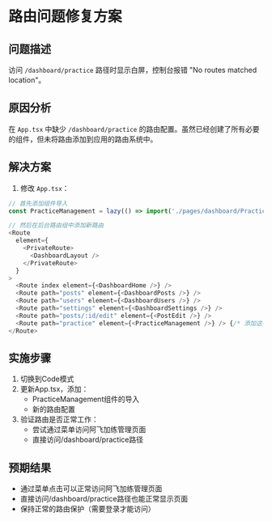 # 路由问题修复方案

## 问题描述
访问 `/dashboard/practice` 路径时显示白屏，控制台报错 "No routes matched location"。

## 原因分析
在 `App.tsx` 中缺少 `/dashboard/practice` 的路由配置。虽然已经创建了所有必要的组件，但未将路由添加到应用的路由系统中。

## 解决方案

1. 修改 `App.tsx`：
```typescript
// 首先添加组件导入
const PracticeManagement = lazy(() => import('./pages/dashboard/PracticeManagement'));

// 然后在后台路由组中添加新路由
<Route
  element={
    <PrivateRoute>
      <DashboardLayout />
    </PrivateRoute>
  }
>
  <Route index element={<DashboardHome />} />
  <Route path="posts" element={<DashboardPosts />} />
  <Route path="users" element={<DashboardUsers />} />
  <Route path="settings" element={<DashboardSettings />} />
  <Route path="posts/:id/edit" element={<PostEdit />} />
  <Route path="practice" element={<PracticeManagement />} /> {/* 添加这一行 */}
</Route>
```

## 实施步骤

1. 切换到Code模式
2. 更新App.tsx，添加：
   - PracticeManagement组件的导入
   - 新的路由配置
3. 验证路由是否正常工作：
   - 尝试通过菜单访问阿飞加练管理页面
   - 直接访问/dashboard/practice路径

## 预期结果
- 通过菜单点击可以正常访问阿飞加练管理页面
- 直接访问/dashboard/practice路径也能正常显示页面
- 保持正常的路由保护（需要登录才能访问）